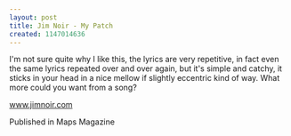 ```yaml
---
layout: post
title: Jim Noir - My Patch
created: 1147014636
---
```

I'm not sure quite why I like this, the lyrics are very repetitive, in fact even the same lyrics repeated over and over again, but it's simple and catchy, it sticks in your head in a nice mellow if slightly eccentric kind of way. What more could you want from a song?<p><a href='http://www.jimnoir.com' target='_blank'>www.jimnoir.com</a>
<p>Published in Maps Magazine</p>
